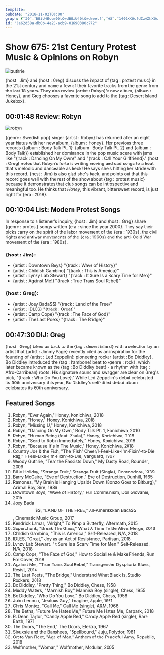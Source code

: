 ```yaml
---
template: 
pubdate: "2018-11-02T00:00"
graph: {"30":"BBiU4Eoux00tQwdBBiU40tQwdaeetf","GS":"1402XX6cfdIz0ZhX6cfd4E02CX6cfdBJSeOX6cfd7GdeWBHm1GBHm1GuHUWNBHm1GKPLSKBHm1GkZODh1402XHOcXrE1L7KIz0Zh4E02CUuhilBI9EzBJSeO7GdeWBMtItabVAKuHUWNKPLSKkeNoHkZODhmL8vj","276":"BHm1GDtkQD9L3zWBHm1G9L3zWBvu7VBvu7VDtkQD"}
id: "0a62d58a-db0b-4e21-acb9-01690380c772"
---
```






# Show 675: 21st Century Protest Music & Opinions on Robyn

![guthrie](https://static.soundopinions.org/images/2018/guthrie.jpg)

{host : Jim} and {host : Greg} discuss the impact of {tag : protest music} in the 21st century and name a few of their favorite tracks from the genre from the last 18 years. They also review {artist : Robyn}'s new album, {album : Honey}, and Greg chooses a favorite song to add to the {tag : Desert Island Jukebox}.



## 00:01:48 Review: Robyn

![robyn](https://static.soundopinions.org/assets/675/300.jpg)

{genre : Swedish pop} singer {artist : Robyn} has returned after an eight year hiatus with her new album, {album : Honey}. Her previous three records ({album : Body Talk Pt. 1}, {album : Body Talk Pt. 2} and {album : Body Talk}) established her dominance in the pop music scene with jams like "{track : Dancing On My Own}" and "{track : Call Your Girlfriend}." {host : Greg} notes that Robyn's forte is writing moving and sad songs to a beat that's melodic and danceable as heck! He says she's hitting her stride with this record. {host : Jim} is also glad she's back, and points out that this record goes well with the rest of the show about {tag : protest music} because it demonstrates that club songs can be introspective and meaningful too. He thinks that *Honey*, this vibrant, bittersweet record, is just right for {era : 2018}.



## 00:10:04 List: Modern Protest Songs

In response to a listener's inquiry, {host : Jim} and {host : Greg} share {genre : protest} songs written {era : since the year 2000}. They say their picks carry on the spirit of the labor movement of the {era : 1930s}, the civil rights and antiwar movements of the {era : 1960s} and the anti-Cold War movement of the {era : 1980s}.


### {host : Jim}:

- {artist : Downtown Boys} "{track : Wave of History}"
- {artist : Childish Gambino} "{track : This is America}"
- {artist : Lynzy Lab Stewart} "{track : It Sure Is a Scary Time for Men}"
- {artist : Against Me!} "{track : True Trans Soul Rebel}"


### {host : Greg}:

- {artist : Joey Bada$$} "{track : Land of the Free}"
- {artist : IDLES} "{track : Great}"
- {artist : Camp Cope} "{track : The Face of God}"
- {artist : The Last Poets} "{track : The Bridge}"



## 00:47:30 DIJ: Greg

{host : Greg} takes us back to the {tag : desert island} with a selection by an artist that {artist : Jimmy Page} recently cited as an inspiration for the founding of {artist : Led Zeppelin}: pioneering rocker {artist : Bo Diddley}. Bo Diddley introduced the {tag : hambone} beat to {genre : rock}, which later became known as the {tag : Bo Diddley beat} - a rhythm with {tag : Afro-Carribean} roots. His signature sound and swagger are clear on Greg's pick, "{track : Who Do You Love}." While Led Zeppelin's debut celebrated its 50th anniversary this year, Bo Diddley's self-titled debut album celebrates its 60th anniversary.



## Featured Songs

1. Robyn, "Ever Again," Honey, Konichiwa, 2018
2. Robyn, "Honey," Honey, Konichiwa, 2018
3. Robyn, "Missing U," Honey, Konichiwa, 2018
4. Robyn, "Dancing On My Own," Body Talk Pt. 1, Konichiwa, 2010
5. Robyn, "Human Being (feat. Zhala)," Honey, Konichiwa, 2018
6. Robyn, "Send to Robin Immediately," Honey, Konichiwa, 2018
7. Robyn, "Because It's In The Music," Honey, Konichiwa, 2018
8. Country Joe & the Fish, "The 'Fish' Cheer/I-Feel-Like-I'm-Fixin'-to-Die Rag," I-Feel-Like-I'm-Fixin'-to-Die, Vanguard, 1967
9. Woody Guthrie, "Tear the Fascists Down," My Dusty Road, Rounder, 2009
10. Billie Holiday, "Strange Fruit," Strange Fruit (Single), Commodore, 1939
11. Barry McGuire, "Eve of Destruction," Eve of Destruction, Dunhill, 1965
12. Ramones, "My Brain Is Hanging Upside Down (Bonzo Goes to Bitburg)," Animal Boy, Sire, 1986
13. Downtown Boys, "Wave of History," Full Communism, Don Giovanni, 2015
14. Joey Bada$$, "LAND OF THE FREE," All-Amerikkkan Bada$$, Cinematic Music Group, 2017
15. Kendrick Lamar, "Alright," To Pimp a Butterfly, Aftermath, 2015
16. Superchunk, "Break The Glass," What A Time To Be Alive, Merge, 2018
17. Childish Gambino, "This is America," Self-Released, N/A, 2018
18. IDLES, "Great," Joy as an Act of Resistance, Partisan, 2018
19. Lynzy Lab Stewart, "It Sure Is a Scary Time for Men," Self-Released, N/A, 2018
20. Camp Cope, "The Face of God," How to Socialise & Make Friends, Run For Cover, 2018
21. Against Me!, "True Trans Soul Rebel," Transgender Dysphoria Blues, Resist, 2014
22. The Last Poets, "The Bridge," Understand What Black Is, Studio Rockers, 2018
23. Bo Diddley, "Pretty Thing," Bo Diddley, Chess, 1958
24. Muddy Waters, "Mannish Boy," Mannish Boy (single), Chess, 1955
25. Bo Diddley, "Who Do You Love," Bo Diddley, Chess, 1958
26. John Lennon, "Jealous Guy," Imagine, Apple, 1971
27. Chris Montez, "Call Me," Call Me (single), A&M, 1966
28. The Beths, "Future Me Hates Me," Future Me Hates Me, Carpark, 2018
29. R. Dean Taylor, "Candy Apple Red," Candy Apple Red (single), Rare Earth, 1971
30. The Doors, "The End," The Doors, Elektra, 1967
31. Siouxsie and the Banshees, "Spellbound," Juju, Polydor, 1981
32. Greta Van Fleet, "Age of Man," Anthem of the Peaceful Army, Republic, 2018
33. Wolfmother, "Woman," Wolfmother, Modular, 2005